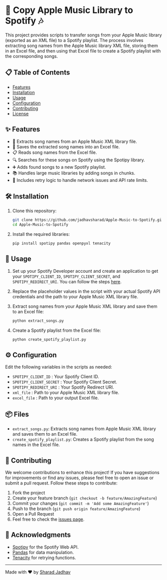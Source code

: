 # 🎵 Copy Apple Music Library to Spotify 🎶

This project provides scripts to transfer songs from your Apple Music library (exported as an XML file) to a Spotify playlist. The process involves extracting song names from the Apple Music library XML file, storing them in an Excel file, and then using that Excel file to create a Spotify playlist with the corresponding songs.

## 📋 Table of Contents
- [Features](#features)
- [Installation](#installation)
- [Usage](#usage)
- [Configuration](#configuration)
- [Contributing](#contributing)
- [License](#license)

## ✨ Features
- 📄 Extracts song names from an Apple Music XML library file.
- 💾 Saves the extracted song names into an Excel file.
- 📋 Reads song names from the Excel file.
- 🔍 Searches for these songs on Spotify using the Spotipy library.
- ➕ Adds found songs to a new Spotify playlist.
- 📚 Handles large music libraries by adding songs in chunks.
- 🔄 Includes retry logic to handle network issues and API rate limits.


## 🛠️ Installation
1. Clone this repository:
    ```bash
    git clone https://github.com/jadhavsharad/Apple-Music-to-Spotify.git
    cd Apple-Music-to-Spotify
    ```

2. Install the required libraries:
    ```bash
    pip install spotipy pandas openpyxl tenacity
    ```

## 🚀 Usage
1. Set up your Spotify Developer account and create an application to get your `SPOTIPY_CLIENT_ID`, `SPOTIPY_CLIENT_SECRET`, and `SPOTIPY_REDIRECT_URI`. You can follow the steps [here](https://developer.spotify.com/documentation/general/guides/authorization/app-settings/).

2. Replace the placeholder values in the script with your actual Spotify API credentials and the path to your Apple Music XML library file.

3. Extract song names from your Apple Music XML library and save them to an Excel file:
    ```bash
    python extract_songs.py
    ```

4. Create a Spotify playlist from the Excel file:
    ```bash
    python create_spotify_playlist.py
    ```

## ⚙️ Configuration
Edit the following variables in the scripts as needed:

- `SPOTIPY_CLIENT_ID` : Your Spotify Client ID.
- `SPOTIPY_CLIENT_SECRET` : Your Spotify Client Secret.
- `SPOTIPY_REDIRECT_URI` : Your Spotify Redirect URI.
- `xml_file` : Path to your Apple Music XML library file.
- `excel_file` : Path to your output Excel file.

## 📦 Files
- `extract_songs.py`: Extracts song names from Apple Music XML library and saves them to an Excel file.
- `create_spotify_playlist.py`: Creates a Spotify playlist from the song names in the Excel file.

## 🤝 Contributing
We welcome contributions to enhance this project! If you have suggestions for improvements or find any issues, please feel free to open an issue or submit a pull request. Follow these steps to contribute:

1. Fork the project
2. Create your feature branch (`git checkout -b feature/AmazingFeature`)
3. Commit your changes (`git commit -m 'Add some AmazingFeature'`)
4. Push to the branch (`git push origin feature/AmazingFeature`)
5. Open a Pull Request
6. Feel free to check the [issues page](https://github.com/yourusername/apple-music-to-spotify/issues).

## 🙏 Acknowledgments
- [Spotipy](https://github.com/plamere/spotipy) for the Spotify Web API.
- [Pandas](https://pandas.pydata.org/) for data manipulation.
- [Tenacity](https://github.com/jd/tenacity) for retrying functions.

---

Made with ❤️ by [Sharad Jadhav](https://github.com/jadhavsharad)
